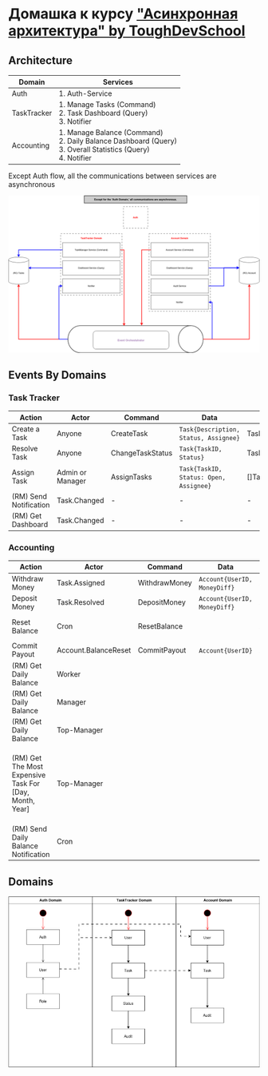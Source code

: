 # Домашка к курсу ["Асинхронная архитектура" by ToughDevSchool](https://tough-dev.school/architecture)

## Architecture

| Domain      | Services                                                                                                                   | 
|-------------|----------------------------------------------------------------------------------------------------------------------------|
| Auth        | 1. Auth-Service                                                                                                            |
| TaskTracker | 1. Manage Tasks (Command) <br/> 2. Task Dashboard (Query) <br/> 3. Notifier                                                |
| Accounting  | 1. Manage Balance (Command) <br/> 2. Daily Balance Dashboard (Query) <br/> 3. Overall Statistics (Query) <br/> 4. Notifier |

Except Auth flow, all the communications between services are asynchronous

![](./docs/arch.png)

## Events By Domains

### Task Tracker

| Action                 | Actor            | Command          | Data                                    | Event           | Description |
|------------------------|------------------|------------------|-----------------------------------------|-----------------|-------------|
| Create a Task          | Anyone           | CreateTask       | `Task{Description, Status, Assignee}`   | Task.Created    |             |
| Resolve Task           | Anyone           | ChangeTaskStatus | `Task{TaskID, Status}`                  | Task.Resolved   |             |
| Assign Task            | Admin or Manager | AssignTasks      | `Task{TaskID, Status: Open, Assignee}`  | []Task.Assigned |             |
| (RM) Send Notification | Task.Changed     | -                | -                                       | -               |             |
| (RM) Get Dashboard     | Task.Changed     | -                | -                                       | -               |             |
    
### Accounting

| Action                                                  | Actor                | Command       | Data                         | Event                   | Description                                                                                                                                            |
|---------------------------------------------------------|----------------------|---------------|------------------------------|-------------------------|--------------------------------------------------------------------------------------------------------------------------------------------------------|
| Withdraw Money                                          | Task.Assigned        | WithdrawMoney | `Account{UserID, MoneyDiff}` | Account.BalanceChanged  |                                                                                                                                                        |
| Deposit Money                                           | Task.Resolved        | DepositMoney  | `Account{UserID, MoneyDiff}` | Account.BalanceChanged  |                                                                                                                                                        |
| Reset Balance                                           | Cron                 | ResetBalance  |                              | Account.BalanceReset    | Reset balance all of the workers at the end of the day                                                                                                 |
| Commit Payout                                           | Account.BalanceReset | CommitPayout  | `Account{UserID}`            | Account.PayoutCommitted |                                                                                                                                                        |
| (RM) Get Daily Balance                                  | Worker               |               |                              |                         |                                                                                                                                                        |
| (RM) Get Daily Balance                                  | Manager              |               |                              |                         |                                                                                                                                                        |
| (RM) Get Daily Balance                                  | Top-Manager          |               |                              |                         |                                                                                                                                                        |
| (RM) Get The Most Expensive Task For [Day, Month, Year] | Top-Manager          |               |                              |                         | 03.03 - самая дорогая задача - 28$; 02.03 - самая дорогая задача - 38$; 01.03 - самая дорогая задача - 23$; 01-03 марта - самая дорогая задача - 38$   |
| (RM) Send Daily Balance Notification                    | Cron                 |               |                              |                         |                                                                                                                                                        |

## Domains

![Domains](./docs/domains.png)